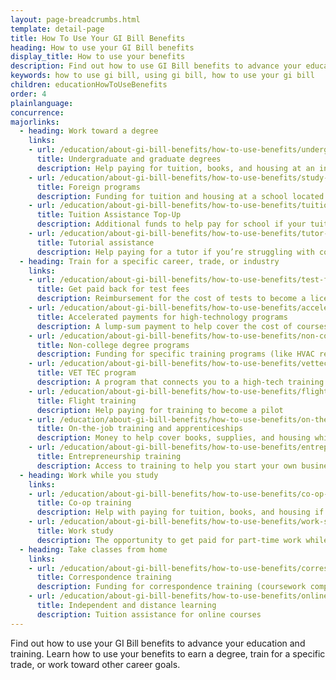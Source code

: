 ```yaml
---
layout: page-breadcrumbs.html
template: detail-page
title: How To Use Your GI Bill Benefits
heading: How to use your GI Bill benefits
display_title: How to use your benefits
description: Find out how to use GI Bill benefits to advance your education and training. You can use your GI Bill benefits in many ways, including paying for college or graduate tuition, funding your training for a specific trade or job or to start your own business, paying for fees to take licensing tests, and more.
keywords: how to use gi bill, using gi bill, how to use your gi bill
children: educationHowToUseBenefits
order: 4
plainlanguage:
concurrence:
majorlinks:
  - heading: Work toward a degree
    links:
    - url: /education/about-gi-bill-benefits/how-to-use-benefits/undergraduate-graduate-programs/
      title: Undergraduate and graduate degrees
      description: Help paying for tuition, books, and housing at an institution of higher learning (like a 4-year university, community college, or graduate school)
    - url: /education/about-gi-bill-benefits/how-to-use-benefits/study-at-foreign-schools/
      title: Foreign programs
      description: Funding for tuition and housing at a school located outside the U.S.
    - url: /education/about-gi-bill-benefits/how-to-use-benefits/tuition-assistance-top-up/
      title: Tuition Assistance Top-Up
      description: Additional funds to help pay for school if your tuition costs more than what's covered by the active-duty Tuition Assistance program
    - url: /education/about-gi-bill-benefits/how-to-use-benefits/tutor-assistance/
      title: Tutorial assistance
      description: Help paying for a tutor if you’re struggling with coursework
  - heading: Train for a specific career, trade, or industry
    links:
    - url: /education/about-gi-bill-benefits/how-to-use-benefits/test-fees/
      title: Get paid back for test fees
      description: Reimbursement for the cost of tests to become a licensed or certified professional, or to apply for college or a training course
    - url: /education/about-gi-bill-benefits/how-to-use-benefits/accelerated-payments/
      title: Accelerated payments for high-technology programs
      description: A lump-sum payment to help cover the cost of courses in high-tech degree or non-degree programs
    - url: /education/about-gi-bill-benefits/how-to-use-benefits/non-college-degree-programs/
      title: Non-college degree programs
      description: Funding for specific training programs (like HVAC repair, truck driving, or EMT training)
    - url: /education/about-gi-bill-benefits/how-to-use-benefits/vettec-high-tech-program/
      title: VET TEC program
      description: A program that connects you to a high-tech training provider so you can gain computer skills and experience to start or advance your high-tech career
    - url: /education/about-gi-bill-benefits/how-to-use-benefits/flight-training/
      title: Flight training
      description: Help paying for training to become a pilot
    - url: /education/about-gi-bill-benefits/how-to-use-benefits/on-the-job-training-apprenticeships/
      title: On-the-job training and apprenticeships
      description: Money to help cover books, supplies, and housing while learning a trade or skill (like plumbing, hotel management, or firefighting)
    - url: /education/about-gi-bill-benefits/how-to-use-benefits/entrepreneurship-training/
      title: Entrepreneurship training
      description: Access to training to help you start your own business
  - heading: Work while you study
    links:
    - url: /education/about-gi-bill-benefits/how-to-use-benefits/co-op-training/
      title: Co-op training
      description: Help with paying for tuition, books, and housing if you’re part of a college or university co-op training program
    - url: /education/about-gi-bill-benefits/how-to-use-benefits/work-study/
      title: Work study
      description: The opportunity to get paid for part-time work while you study at a college, vocational, or professional school
  - heading: Take classes from home
    links:
    - url: /education/about-gi-bill-benefits/how-to-use-benefits/correspondence-training/
      title: Correspondence training
      description: Funding for correspondence training (coursework completed by mail) if you want to take classes from home or live far from any schools
    - url: /education/about-gi-bill-benefits/how-to-use-benefits/online-distance-learning/
      title: Independent and distance learning
      description: Tuition assistance for online courses
---
```


<div class="va-introtext">

Find out how to use your GI Bill benefits to advance your education and training. Learn how to use your benefits to earn a degree, train for a specific trade, or work toward other career goals.

</div>

